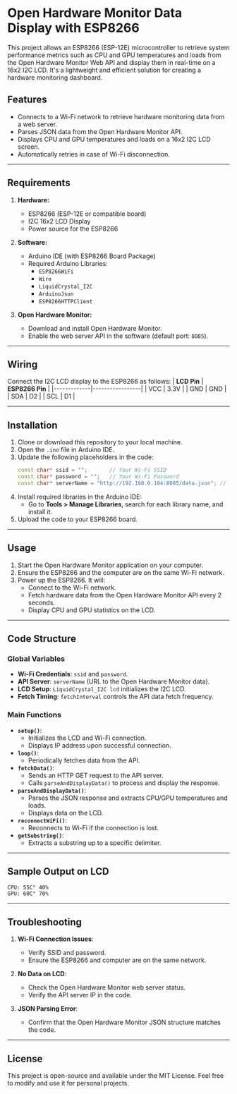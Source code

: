 # Open Hardware Monitor Data Display with ESP8266

This project allows an ESP8266 (ESP-12E) microcontroller to retrieve system performance metrics such as CPU and GPU temperatures and loads from the Open Hardware Monitor Web API and display them in real-time on a 16x2 I2C LCD. It's a lightweight and efficient solution for creating a hardware monitoring dashboard.


## Features
- Connects to a Wi-Fi network to retrieve hardware monitoring data from a web server.
- Parses JSON data from the Open Hardware Monitor API.
- Displays CPU and GPU temperatures and loads on a 16x2 I2C LCD screen.
- Automatically retries in case of Wi-Fi disconnection.

---

## Requirements
1. **Hardware:**
   - ESP8266 (ESP-12E or compatible board)
   - I2C 16x2 LCD Display
   - Power source for the ESP8266

2. **Software:**
   - Arduino IDE (with ESP8266 Board Package)
   - Required Arduino Libraries:
     - `ESP8266WiFi`
     - `Wire`
     - `LiquidCrystal_I2C`
     - `ArduinoJson`
     - `ESP8266HTTPClient`

3. **Open Hardware Monitor:**
   - Download and install Open Hardware Monitor.
   - Enable the web server API in the software (default port: `8085`).

---

## Wiring
Connect the I2C LCD display to the ESP8266 as follows:
| **LCD Pin** | **ESP8266 Pin** |
|-------------|-----------------|
| VCC         | 3.3V           |
| GND         | GND            |
| SDA         | D2             |
| SCL         | D1             |

---

## Installation
1. Clone or download this repository to your local machine.
2. Open the `.ino` file in Arduino IDE.
3. Update the following placeholders in the code:
   ```cpp
   const char* ssid = "";       // Your Wi-Fi SSID
   const char* password = "";   // Your Wi-Fi Password
   const char* serverName = "http://192.168.0.104:8085/data.json"; // Replace with your Open Hardware Monitor server IP
   ```
4. Install required libraries in the Arduino IDE:
   - Go to **Tools > Manage Libraries**, search for each library name, and install it.
5. Upload the code to your ESP8266 board.

---

## Usage
1. Start the Open Hardware Monitor application on your computer.
2. Ensure the ESP8266 and the computer are on the same Wi-Fi network.
3. Power up the ESP8266. It will:
   - Connect to the Wi-Fi network.
   - Fetch hardware data from the Open Hardware Monitor API every 2 seconds.
   - Display CPU and GPU statistics on the LCD.

---

## Code Structure
### Global Variables
- **Wi-Fi Credentials**: `ssid` and `password`.
- **API Server**: `serverName` (URL to the Open Hardware Monitor data).
- **LCD Setup**: `LiquidCrystal_I2C lcd` initializes the I2C LCD.
- **Fetch Timing**: `fetchInterval` controls the API data fetch frequency.

### Main Functions
- **`setup()`**: 
  - Initializes the LCD and Wi-Fi connection.
  - Displays IP address upon successful connection.
- **`loop()`**: 
  - Periodically fetches data from the API.
- **`fetchData()`**:
  - Sends an HTTP GET request to the API server.
  - Calls `parseAndDisplayData()` to process and display the response.
- **`parseAndDisplayData()`**:
  - Parses the JSON response and extracts CPU/GPU temperatures and loads.
  - Displays data on the LCD.
- **`reconnectWiFi()`**:
  - Reconnects to Wi-Fi if the connection is lost.
- **`getSubstring()`**:
  - Extracts a substring up to a specific delimiter.

---

## Sample Output on LCD
```
CPU: 55C° 40%
GPU: 60C° 70%
```

---

## Troubleshooting
1. **Wi-Fi Connection Issues**:
   - Verify SSID and password.
   - Ensure the ESP8266 and computer are on the same network.

2. **No Data on LCD**:
   - Check the Open Hardware Monitor web server status.
   - Verify the API server IP in the code.

3. **JSON Parsing Error**:
   - Confirm that the Open Hardware Monitor JSON structure matches the code.

---

## License
This project is open-source and available under the MIT License. Feel free to modify and use it for personal projects.
